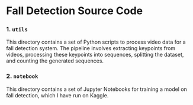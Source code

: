 # Fall Detection Source Code


### 1. `utils`
This directory contains a set of Python scripts to process video data for a fall detection system. The pipeline involves extracting keypoints from videos, processing these keypoints into sequences, splitting the dataset, and counting the generated sequences.

### 2. `notebook`
This directory contains a set of Jupyter Notebooks for training a model on fall detection, which I have run on Kaggle.

